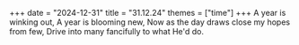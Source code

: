 +++
date = "2024-12-31"
title = "31.12.24"
themes = ["time"]
+++
A year is winking out,
A year is blooming new,
Now as the day draws close my hopes from few,
Drive into many fancifully to what He'd do.
